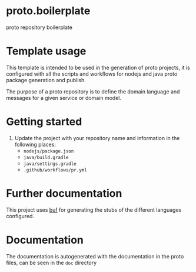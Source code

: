 # proto.boilerplate
proto repository boilerplate

# Template usage
This template is intended to be used in the generation of proto projects, it is configured with 
all the scripts and workflows for nodejs and java proto package generation and publish.

The purpose of a proto repository is to define the domain language and messages for a given 
service or domain model.

# Getting started

1. Update the project with your repository name and information in the following places:
   - `nodejs/package.json`
   - `java/build.gradle` 
   - `java/settings.gradle`
   - `.github/workflows/pr.yml`

# Further documentation

This project uses [buf](https://docs.buf.build/introduction) for generating the
stubs of the different languages configured.

# Documentation

The documentation is autogenerated with the documentation in the proto files, can
be seen in the `doc` directory
